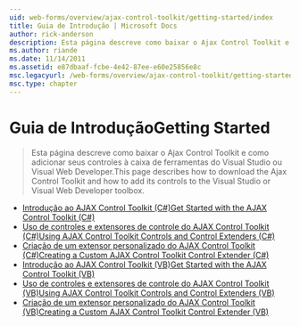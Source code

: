 ```yaml
---
uid: web-forms/overview/ajax-control-toolkit/getting-started/index
title: Guia de Introdução | Microsoft Docs
author: rick-anderson
description: Esta página descreve como baixar o Ajax Control Toolkit e como adicionar seus controles à caixa de ferramentas do Visual Studio ou Visual Web Developer.
ms.author: riande
ms.date: 11/14/2011
ms.assetid: e87dbaaf-fcbe-4e42-87ee-e60e25856e8c
msc.legacyurl: /web-forms/overview/ajax-control-toolkit/getting-started
msc.type: chapter
---
```

<a name="getting-started"></a><span data-ttu-id="0edc1-103">Guia de Introdução</span><span class="sxs-lookup"><span data-stu-id="0edc1-103">Getting Started</span></span>
====================
> <span data-ttu-id="0edc1-104">Esta página descreve como baixar o Ajax Control Toolkit e como adicionar seus controles à caixa de ferramentas do Visual Studio ou Visual Web Developer.</span><span class="sxs-lookup"><span data-stu-id="0edc1-104">This page describes how to download the Ajax Control Toolkit and how to add its controls to the Visual Studio or Visual Web Developer toolbox.</span></span>


- [<span data-ttu-id="0edc1-105">Introdução ao AJAX Control Toolkit (C#)</span><span class="sxs-lookup"><span data-stu-id="0edc1-105">Get Started with the AJAX Control Toolkit (C#)</span></span>](get-started-with-the-ajax-control-toolkit-cs.md)
- [<span data-ttu-id="0edc1-106">Uso de controles e extensores de controle do AJAX Control Toolkit (C#)</span><span class="sxs-lookup"><span data-stu-id="0edc1-106">Using AJAX Control Toolkit Controls and Control Extenders (C#)</span></span>](using-ajax-control-toolkit-controls-and-control-extenders-cs.md)
- [<span data-ttu-id="0edc1-107">Criação de um extensor personalizado do AJAX Control Toolkit (C#)</span><span class="sxs-lookup"><span data-stu-id="0edc1-107">Creating a Custom AJAX Control Toolkit Control Extender (C#)</span></span>](creating-a-custom-ajax-control-toolkit-control-extender-cs.md)
- [<span data-ttu-id="0edc1-108">Introdução ao AJAX Control Toolkit (VB)</span><span class="sxs-lookup"><span data-stu-id="0edc1-108">Get Started with the AJAX Control Toolkit (VB)</span></span>](get-started-with-the-ajax-control-toolkit-vb.md)
- [<span data-ttu-id="0edc1-109">Uso de controles e extensores de controle do AJAX Control Toolkit (VB)</span><span class="sxs-lookup"><span data-stu-id="0edc1-109">Using AJAX Control Toolkit Controls and Control Extenders (VB)</span></span>](using-ajax-control-toolkit-controls-and-control-extenders-vb.md)
- [<span data-ttu-id="0edc1-110">Criação de um extensor personalizado do AJAX Control Toolkit (VB)</span><span class="sxs-lookup"><span data-stu-id="0edc1-110">Creating a Custom AJAX Control Toolkit Control Extender (VB)</span></span>](creating-a-custom-ajax-control-toolkit-control-extender-vb.md)
